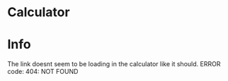 # Calculator
# Info
The link doesnt seem to be loading in the calculator like it should. ERROR code: 404: NOT FOUND
